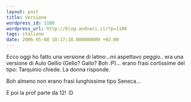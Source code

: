 ```yaml
---
layout: post
title: Versione
wordpress_id: 1108
wordpress_url: http://blog.andvari.it/?p=1108
tags: italiano
date: 2006-05-08 10:17:18.000000000 +02:00
---
```

Ecco oggi ho fatto una versione di latino...mi aspettavo peggio.. era una versione di Aulo Gellio (Gello? Gallo? Boh :P)... erano frasi cortissime del tipo: Tarquinio chiede. La donna risponde.

Boh almeno non erano frasi lunghissime tipo Seneca...

E poi la prof parte da 12! :D
